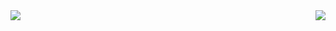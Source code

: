 <img align="right" src="https://github-readme-stats.vercel.app/api/top-langs/?username=cywd&hide=ruby,CSS,javascript"/>
<img align="left" src="https://github-readme-stats.vercel.app/api?username=cywd&show_icons=true&icon_color=0366d6&text_color=718096&bg_color=ffffff&hide_title=true"/>


<!--
**cywd/cywd** is a ✨ _special_ ✨ repository because its `README.md` (this file) appears on your GitHub profile.

Here are some ideas to get you started:

- 🔭 I’m currently working on ...
- 🌱 I’m currently learning ...
- 👯 I’m looking to collaborate on ...
- 🤔 I’m looking for help with ...
- 💬 Ask me about ...
- 📫 How to reach me: ...
- 😄 Pronouns: ...
- ⚡ Fun fact: ...
-->
